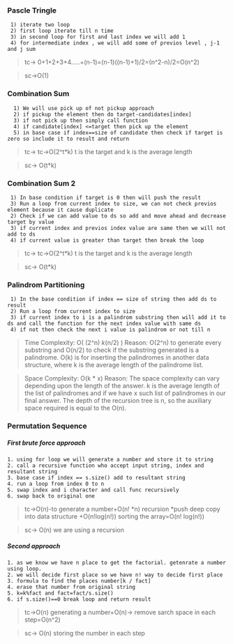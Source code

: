 ### Pascle Tringle
````
 1) iterate two loop
 2) first loop iterate till n time
 3) in second loop for first and last index we will add 1 
 4) for intermediate index , we will add some of previos level , j-1 and j sum
 ```` 
 > tc-> 0+1+2+3+4.....+(n-1)=(n-1)((n-1)+1)/2=(n^2-n)/2=O(n^2)
 
 >sc->O(1)

### Combination Sum
````
  1) We will use pick up of not pickup approach
  2) if pickup the element then do target-candidates[index]
  3) if not pick up then simply call function 
  4) if candidate[index] <=target then pick up the element 
  5) in base case if index==size of candidate then check if target is zero so include it to result and return
 ```` 

 > tc-> tc->O(2^t*k) t is the target and k is the average length
 
 > sc-> O(t*k) 

### Combination Sum 2
````
 1) In base condition if target is 0 then will push the result
 3) Run a loop from current index to size, we can not check previos element because it cause duplicate
 2) Check if we can add value to ds so add and move ahead and decrease target by value
 3) if current index and previos index value are same then we will not add to ds
 4) if current value is greater than target then break the loop
 ```` 
 > tc-> tc->O(2^t*k) t is the target and k is the average length
 
 > sc-> O(t*k) 

### Palindrom Partitioning
````
 1) In the base condition if index == size of string then add ds to result
 2) Run a loop from current index to size
 3) if current index to i is a palindrom substring then will add it to ds and call the function for the next index value with same ds
 4) if not then check the next i value is palindrom or not till n

 ```` 
>Time Complexity: O( (2^n) *k*(n/2) )
Reason: O(2^n) to generate every substring and O(n/2)  to check if the substring generated is a palindrome. O(k) is for inserting the palindromes in another data structure, where k  is the average length of the palindrome list.

>Space Complexity: O(k * x)
Reason: The space complexity can vary depending upon the length of the answer. k is the average length of the list of palindromes and if we have x such list of palindromes in our final answer. The depth of the recursion tree is n, so the auxiliary space required is equal to the O(n).

### Permutation Sequence

 ##### First brute force approach
 ````
 1. using for loop we will generate a number and store it to string
 2. call a recursive function who accept input string, index and resultant string
 3. base case if index == s.size() add to resultant string
 4. run a loop from index 0 to n
 5. swap index and i character and call func recursively
 6. swap back to original one
 ````
 > tc->O(n)-to generate a number+O(n! *n) recursion *push deep copy into data structure +O(n!log(n!)) sorting the array=O(n! log(n!))
 
 > sc-> O(n) we are using a recursion

 ##### Second approach
 ````
 1. as we know we have n place to get the factorial. getenrate a number using loop.
 2. we will decide first place so we have n! way to decide first place
 3. formula to find the places number[k / fact]
 4. erase that number from original string
 5. k=k%fact and fact=fact/s.size()
 6. if s.size()==0 break loop and return result
 ````
 > tc->O(n) generating a number+O(n)-> remove sarch space in each step=O(n^2)
   
 > sc-> O(n) storing the number in each step

